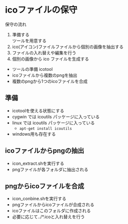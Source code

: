 ﻿
# icoファイルの保守

保守の流れ

1. 準備する  
   ツールを用意する
2. ico(アイコン)ファイルファイルから個別の画像を抽出する
3. ファイルの入れ替えや編集を行う
4. 個別の画像から ico ファイルを生成する


- ツールの準備 icotool
- icoファイルから複数のpngを抽出
- 複数のpngから1つのicoファイルを合成

## 準備

- icotoolを使える状態にする
- cygwin では icoutils パッケージに入っている
- linux では icoutils パッケージに入っている
  - `apt-get install icoutils`
- windows用も存在する

## icoファイルからpngの抽出

- icon_extract.shを実行する
- pngファイルが各フォルダに抽出される

## pngからicoファイルを合成

- icon_conbine.shを実行する
- pngファイルからicoファイルが合成される
- icoファイルはこのフォルダに作成される
- 必要に応じて../*.icoと入れ替えを行う
